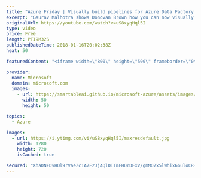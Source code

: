 ```yaml
---
title: "Azure Friday | Visually build pipelines for Azure Data Factory V2"
excerpt: "Gaurav Malhotra shows Donovan Brown how you can now visually build pipelines for Azure Data Factory V2 and be more productive by getting pipelines up & running quickly without writing any code.  For more information, see:  ADF v2: Visual Tools enabled in public preview (blog) - https://azure.microsoft.com/en-us/blog/adf-v2-visual-tools-enabled-in-public-preview/"
originalUrl: https://youtube.com/watch?v=uS8xyqHql5I
type: video
price: Free
length: PT19M32S
publishedDateTime: 2018-01-16T20:02:38Z
heat: 50

featuredContent: "<iframe width=\"800\" height=\"500\" frameborder=\"0\" src=\"https://www.youtube.com/embed/uS8xyqHql5I\" allow=\"accelerometer; autoplay; encrypted-media; gyroscope; picture-in-picture\" allowfullscreen></iframe>"

provider:
  name: Microsoft
  domain: microsoft.com
  images:
    - url: https://smartableai.github.io/microsoft-azure/assets/images/organizations/microsoft.com-50x50.jpg
      width: 50
      height: 50

topics:
  - Azure

images:
  - url: https://i.ytimg.com/vi/uS8xyqHql5I/maxresdefault.jpg
    width: 1280
    height: 720
    isCached: true

secured: "XhaDNFDvHOl9rVaeZc1A7F2JjAQlDITmFHDrDExV/gmMO7x5lWhix6ouloCR+0gJjCByRwUzyDRFiM/BL9c++ywcpjpVSBtcYo+YO4Cxy/8HeDTEp9I0VpFcNJJwIKEfDY+Tj3asr2e9ICxe0NXFYDe16f+wsbRV6zzXzoxRaXRdNxKXqEI0grTsZRCbEr+WKagn/LyTXIsWbTtrHNKAbUjxGjxRsju0WUrxeZyD4zB5ySAoXXuS48GFAyD0lNIINK6uQUuQw5EBxB9wjCSS8xTbxFw2Q0nNEt7vVt/MqbZo32WMcGNw1deeCunkuY413oNGqDtKeQ0XDwLiniOQz7z8DPa5A9lJIfs7tARNVBcxIwq2fHoWfUqclYkFGGC1OeeT/T70MtxTkqDkr+rk2qvGd6378fhjbjM1bTNr0D8=;gzBMfW6YfMjRhbFOlDcHBg=="
---
```


